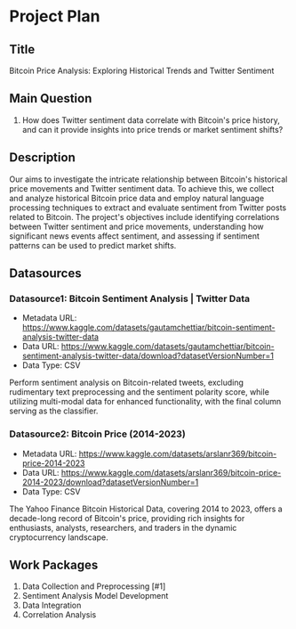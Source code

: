 # Project Plan

## Title
<!-- Give your project a short title. -->
Bitcoin Price Analysis: Exploring Historical Trends and Twitter Sentiment

## Main Question

<!-- Think about one main question you want to answer based on the data. -->
1. How does Twitter sentiment data correlate with Bitcoin's price history, 
   and can it provide insights into price trends or market sentiment shifts?

## Description

<!-- Describe your data science project in max. 200 words. Consider writing about why and how you attempt it. -->
Our aims to investigate the intricate relationship between Bitcoin's historical price movements and Twitter sentiment data. To achieve this, we collect and analyze historical Bitcoin price data and employ natural language processing techniques to extract and evaluate sentiment from Twitter posts related to Bitcoin. The project's objectives include identifying correlations between Twitter sentiment and price movements, understanding how significant news events affect sentiment, and assessing if sentiment patterns can be used to predict market shifts.

## Datasources

<!-- Describe each datasources you plan to use in a section. Use the prefic "DatasourceX" where X is the id of the datasource. -->

### Datasource1: Bitcoin Sentiment Analysis | Twitter Data
* Metadata URL: https://www.kaggle.com/datasets/gautamchettiar/bitcoin-sentiment-analysis-twitter-data
* Data URL: https://www.kaggle.com/datasets/gautamchettiar/bitcoin-sentiment-analysis-twitter-data/download?datasetVersionNumber=1
* Data Type: CSV

Perform sentiment analysis on Bitcoin-related tweets, excluding rudimentary text preprocessing and the sentiment polarity score, while utilizing multi-modal data for enhanced functionality, with the final column serving as the classifier.

### Datasource2: Bitcoin Price (2014-2023)
* Metadata URL: https://www.kaggle.com/datasets/arslanr369/bitcoin-price-2014-2023
* Data URL: https://www.kaggle.com/datasets/arslanr369/bitcoin-price-2014-2023/download?datasetVersionNumber=1
* Data Type: CSV

The Yahoo Finance Bitcoin Historical Data, covering 2014 to 2023, offers a decade-long record of Bitcoin's price, providing rich insights for enthusiasts, analysts, researchers, and traders in the dynamic cryptocurrency landscape.

## Work Packages

<!-- List of work packages ordered sequentially, each pointing to an issue with more details. -->

1. Data Collection and Preprocessing [#1]
2. Sentiment Analysis Model Development 
3. Data Integration
4. Correlation Analysis

